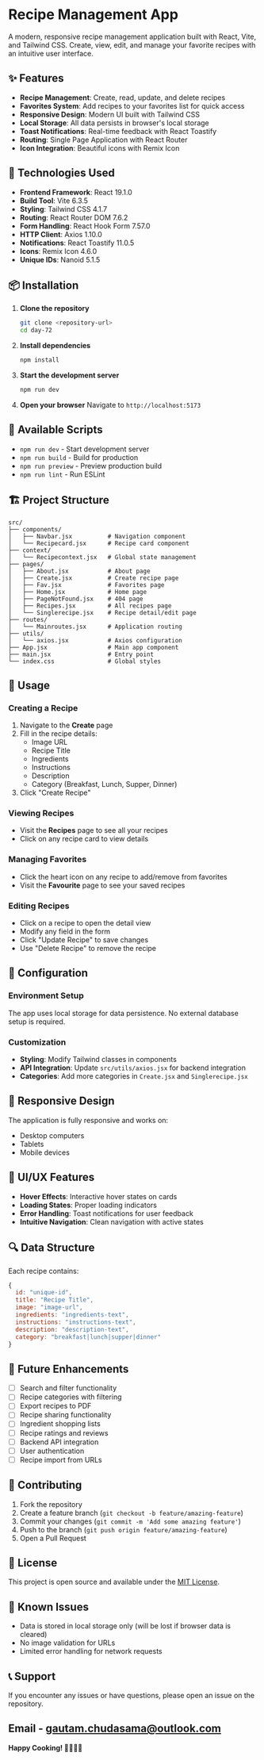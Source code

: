 # Recipe Management App

A modern, responsive recipe management application built with React, Vite, and Tailwind CSS. Create, view, edit, and manage your favorite recipes with an intuitive user interface.

## ✨ Features

- **Recipe Management**: Create, read, update, and delete recipes
- **Favorites System**: Add recipes to your favorites list for quick access
- **Responsive Design**: Modern UI built with Tailwind CSS
- **Local Storage**: All data persists in browser's local storage
- **Toast Notifications**: Real-time feedback with React Toastify
- **Routing**: Single Page Application with React Router
- **Icon Integration**: Beautiful icons with Remix Icon

## 🚀 Technologies Used

- **Frontend Framework**: React 19.1.0
- **Build Tool**: Vite 6.3.5
- **Styling**: Tailwind CSS 4.1.7
- **Routing**: React Router DOM 7.6.2
- **Form Handling**: React Hook Form 7.57.0
- **HTTP Client**: Axios 1.10.0
- **Notifications**: React Toastify 11.0.5
- **Icons**: Remix Icon 4.6.0
- **Unique IDs**: Nanoid 5.1.5

## 📦 Installation

1. **Clone the repository**
   ```bash
   git clone <repository-url>
   cd day-72
   ```

2. **Install dependencies**
   ```bash
   npm install
   ```

3. **Start the development server**
   ```bash
   npm run dev
   ```

4. **Open your browser**
   Navigate to `http://localhost:5173`

## 📜 Available Scripts

- `npm run dev` - Start development server
- `npm run build` - Build for production
- `npm run preview` - Preview production build
- `npm run lint` - Run ESLint

## 🏗️ Project Structure

```
src/
├── components/
│   ├── Navbar.jsx          # Navigation component
│   └── Recipecard.jsx      # Recipe card component
├── context/
│   └── Recipecontext.jsx   # Global state management
├── pages/
│   ├── About.jsx           # About page
│   ├── Create.jsx          # Create recipe page
│   ├── Fav.jsx             # Favorites page
│   ├── Home.jsx            # Home page
│   ├── PageNotFound.jsx    # 404 page
│   ├── Recipes.jsx         # All recipes page
│   └── Singlerecipe.jsx    # Recipe detail/edit page
├── routes/
│   └── Mainroutes.jsx      # Application routing
├── utils/
│   └── axios.jsx           # Axios configuration
├── App.jsx                 # Main app component
├── main.jsx                # Entry point
└── index.css               # Global styles
```

## 🎯 Usage

### Creating a Recipe
1. Navigate to the **Create** page
2. Fill in the recipe details:
   - Image URL
   - Recipe Title
   - Ingredients
   - Instructions
   - Description
   - Category (Breakfast, Lunch, Supper, Dinner)
3. Click "Create Recipe"

### Viewing Recipes
- Visit the **Recipes** page to see all your recipes
- Click on any recipe card to view details

### Managing Favorites
- Click the heart icon on any recipe to add/remove from favorites
- Visit the **Favourite** page to see your saved recipes

### Editing Recipes
- Click on a recipe to open the detail view
- Modify any field in the form
- Click "Update Recipe" to save changes
- Use "Delete Recipe" to remove the recipe

## 🔧 Configuration

### Environment Setup
The app uses local storage for data persistence. No external database setup is required.

### Customization
- **Styling**: Modify Tailwind classes in components
- **API Integration**: Update `src/utils/axios.jsx` for backend integration
- **Categories**: Add more categories in `Create.jsx` and `Singlerecipe.jsx`

## 📱 Responsive Design

The application is fully responsive and works on:
- Desktop computers
- Tablets
- Mobile devices

## 🎨 UI/UX Features

- **Hover Effects**: Interactive hover states on cards
- **Loading States**: Proper loading indicators
- **Error Handling**: Toast notifications for user feedback
- **Intuitive Navigation**: Clean navigation with active states

## 🔍 Data Structure

Each recipe contains:
```javascript
{
  id: "unique-id",
  title: "Recipe Title",
  image: "image-url",
  ingredients: "ingredients-text",
  instructions: "instructions-text",
  description: "description-text",
  category: "breakfast|lunch|supper|dinner"
}
```

## 🚧 Future Enhancements

- [ ] Search and filter functionality
- [ ] Recipe categories with filtering
- [ ] Export recipes to PDF
- [ ] Recipe sharing functionality
- [ ] Ingredient shopping lists
- [ ] Recipe ratings and reviews
- [ ] Backend API integration
- [ ] User authentication
- [ ] Recipe import from URLs

## 🤝 Contributing

1. Fork the repository
2. Create a feature branch (`git checkout -b feature/amazing-feature`)
3. Commit your changes (`git commit -m 'Add some amazing feature'`)
4. Push to the branch (`git push origin feature/amazing-feature`)
5. Open a Pull Request

## 📄 License

This project is open source and available under the [MIT License](LICENSE).

## 🐛 Known Issues

- Data is stored in local storage only (will be lost if browser data is cleared)
- No image validation for URLs
- Limited error handling for network requests

## 📞 Support

If you encounter any issues or have questions, please open an issue on the repository.

Email - gautam.chudasama@outlook.com
---

**Happy Cooking! 👨‍🍳👩‍🍳**
